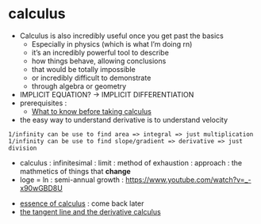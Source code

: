 # calculus
- Calculus is also incredibly useful once you get past the basics
    - Especially in physics (which is what I’m doing rn)
    - it’s an incredibly powerful tool to describe
    - how things behave, allowing conclusions
    - that would be totally impossible
    - or incredibly difficult to demonstrate
    - through algebra or geometry
- IMPLICIT EQUATION? -> IMPLICIT DIFFERENTIATION
- prerequisites :
    - [What to know before taking calculus](https://www.khanacademy.org/math/ap-calculus-ab/ab-limits-new/ap-ab-about/a/ap-calc-prerequisites)
- the easy way to understand derivative is to understand velocity
```
1/infinity can be use to find area => integral => just multiplication
1/infinity can be use to find slope/gradient => derivative => just division
```
- calculus : infinitesimal : limit : method of exhaustion : approach : the mathmetics of things that __change__ 
- loge = ln : semi-annual growth : https://www.youtube.com/watch?v=_-x90wGBD8U


* [essence of calculus](essence-of-calculus) : come back later
* [the tangent line and the derivative calculus](the-tangent-line-and-the-derivative-calculus)
